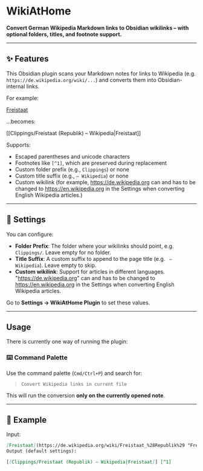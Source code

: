 # WikiAtHome

**Convert German Wikipedia Markdown links to Obsidian wikilinks – with optional folders, titles, and footnote support.**

---

## ✨ Features

This Obsidian plugin scans your Markdown notes for links to  Wikipedia (e.g. `https://de.wikipedia.org/wiki/...`) and converts them into Obsidian- internal links.

For example:

[Freistaat](https://de.wikipedia.org/wiki/Freistaat_\(Republik\) "Freistaat (Republik)")

…becomes:

[[Clippings/Freistaat (Republik) – Wikipedia|Freistaat]]


Supports:
- Escaped parentheses and unicode characters
- Footnotes like `[^1]`, which are preserved during replacement
- Custom folder prefix (e.g., `Clippings`) or none
- Custom title suffix (e.g., `– Wikipedia`) or none
- Custom wikilink (for example, https://de.wikipedia.org can and has to be changed to https://en.wikipedia.org in the Settings when converting English Wikipedia articles.)

---

## 🔧 Settings

You can configure:

- **Folder Prefix**: The folder where your wikilinks should point, e.g. `Clippings/`. Leave empty for no folder.
- **Title Suffix**: A custom suffix to append to the page title (e.g. ` – Wikipedia`). Leave empty to skip.
- **Custom wikilink**: Support for articles in different languages. "https://de.wikipedia.org" can and has to be changed to https://en.wikipedia.org in the Settings when converting English Wikipedia articles.


Go to **Settings → WikiAtHome Plugin** to set these values.

---
## Usage 

There is currently one way of running the plugin:

### ⌨️ Command Palette

Use the command palette (`Cmd/Ctrl+P`) and search for:

> `Convert Wikipedia links in current file`

This will run the conversion **only on the currently opened note**.

---

## 🧪 Example

Input:

```markdown
[Freistaat](https://de.wikipedia.org/wiki/Freistaat_%28Republik%29 "Freistaat (Republik)") [^1]
Output (default settings):

[[Clippings/Freistaat (Republik) – Wikipedia|Freistaat]] [^1]
